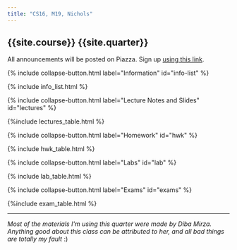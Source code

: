 ```yaml
---
title: "CS16, M19, Nichols"
---
```


## {{site.course}} {{site.quarter}}

All announcements will be posted on Piazza. Sign up [using this link](https://piazza.com/ucsb/summer2019/cs16nichols).

{% include collapse-button.html label="Information" id="info-list" %}

<div class="collapse" id="info-list">
 <div class="card card-body">
  {% include info_list.html %}
 </div>
</div>


{% include collapse-button.html label="Lecture Notes and Slides" id="lectures" %}
<div class="collapse" id="lectures">
 <div class="card card-body" markdown="1">
   {%include lectures_table.html %}
 </div>
</div>

{% include collapse-button.html label="Homework" id="hwk" %}
<div class="collapse" id="hwk">
 <div class="card card-body">
  {% include hwk_table.html %}
 </div>
</div>

{% include collapse-button.html label="Labs" id="lab" %}
<div class="collapse" id="lab">
 <div class="card card-body">
  {% include lab_table.html %}
 </div>
</div>


{% include collapse-button.html label="Exams" id="exams" %}
<div class="collapse" id="exams">
 <div class="card card-body">
  {%include exam_table.html %}
 </div>
</div>

---

*Most of the materials I'm using this quarter were made by Diba Mirza. Anything good about this class can be attributed to her, and all bad things are totally my fault* :)